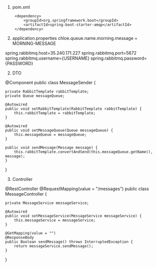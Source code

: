 
1. pom.xml

        <dependency>
            <groupId>org.springframework.boot</groupId>
            <artifactId>spring-boot-starter-amqp</artifactId>
        </dependency>

2. application.properties
chloe.queue.name.morning.message = MORNING-MESSAGE

spring.rabbitmq.host=35.240.171.227
spring.rabbitmq.port=5672
spring.rabbitmq.username={USERNAME}
spring.rabbitmq.password={PASSWORD}



2. DTO

@Component
public class MessageSender {

    private RabbitTemplate rabbitTemplate;
    private Queue messageQueue;

    @Autowired
    public void setRabbitTemplate(RabbitTemplate rabbitTemplate) {
        this.rabbitTemplate = rabbitTemplate;
    }

    @Autowired
    public void setMessageQueue(Queue messageQueue) {
        this.messageQueue = messageQueue;
    }

    public void sendMessage(Message message) {
        this.rabbitTemplate.convertAndSend(this.messageQueue.getName(), message);
    }
}

        
3. Controller

@RestController
@RequestMapping(value = "/messages")
public class MessageController {

    private MessageService messageService;

    @Autowired
    public void setMessageService(MessageService messageService) {
        this.messageService = messageService;
    }

    @GetMapping(value = "")
    @ResponseBody
    public Boolean sendMessage() throws InterruptedException {
        return messageService.sendMessage();
    }
}
